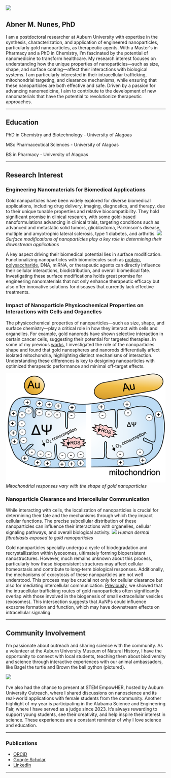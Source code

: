 <img src="images/Main1.png?raw=true"/>

## Abner M. Nunes, PhD

I am a postdoctoral researcher at Auburn University with expertise in the synthesis, characterization, and application of engineered nanoparticles, particularly gold nanoparticles, as therapeutic agents. With a Master's in Pharmacy and a PhD in Chemistry, I’m fascinated by the potential of nanomedicine to transform healthcare. My research interest focuses on understanding how the unique properties of nanoparticles—such as size, shape, and surface coating—affect their interactions with biological systems. I am particularly interested in their intracellular trafficking, mitochondrial targeting, and clearance mechanisms, while ensuring that these nanoparticles are both effective and safe.
Driven by a passion for advancing nanomedicine, I aim to contribute to the development of new nanomaterials that have the potential to revolutionize therapeutic approaches.

---
## Education

PhD in Chemistry and Biotechnology - University of Alagoas

MSc Pharmaceutical Sciences - University of Alagoas

BS in Pharmacy - University of Alagoas

---

## Research Interest
### Engineering Nanomaterials for Biomedical Applications
Gold nanoparticles have been widely explored for diverse biomedical applications, including drug delivery, imaging, diagnostics, and therapy, due to their unique tunable properties and relative biocompatibility. They hold significant promise in clinical research, with some  gold-based nanoformulations advancing in clinical trials, targeting conditions such as advanced and metastatic solid tumors, glioblastoma, Parkinson's disease, multiple and amyotrophic lateral sclerosis, type 1 diabetes, and arthritis.
<img src="images/Main55.png?raw=true"/>
<i>Surface modifications of nanoparticles play a key role in determining their downstream applications</i>

A key aspect driving their biomedical potential lies in surface modification. Functionalizing nanoparticles with biomolecules such as [protein](https://doi.org/10.1016/j.tox.2018.12.002), [polysaccharide](https://doi.org/10.1016/j.ijbiomac.2021.06.172), DNA, miRNA, or therapeutic agents can directly influence their cellular interactions, biodistribution, and overall biomedical fate. Investigating these surface modifications holds great promise for engineering nanomaterials that not only enhance therapeutic efficacy but also offer innovative solutions for diseases that currently lack effective treatments.

### Impact of Nanoparticle Physicochemical Properties on Interactions with Cells and Organelles

The physicochemical properties of nanoparticles—such as size, shape, and surface chemistry—play a critical role in how they interact with cells and organelles. For example, gold nanorods have shown selective interaction in certain cancer cells, suggesting their potential for targeted therapies. In some of my previous [works](https://doi.org/10.1007/s11051-022-05410-w), I investigated the role of the nanoparticles shape and found that gold nanospheres and nanorods differentially affect isolated mitochondria, highlighting distinct mechanisms of interaction. Understanding these differences is key to designing nanoparticles with optimized therapeutic performance and minimal off-target effects.

<img src="images/Main44.png?raw=true"/>
<i>Mitochondrial responses vary with the shape of gold nanoparticles</i>

### Nanoparticle Clearance and Intercellular Communication

While interacting with cells, the localization of nanoparticles is crucial for determining their fate and the mechanisms through which they impact cellular functions. The precise subcellular distribution of these nanoparticles can influence their interactions with organelles, cellular signaling pathways, and overall biological activity.
<img src="images/Main22.png?raw=true"/>
<i>Human dermal fibroblasts exposed to gold nanoparticles</i>

Gold nanoparticles specially undergo a cycle of biodegradation and recrystallization within lysosomes, ultimately forming biopersistent nanostructures. However, much remains unknown about this process, particularly how these biopersistent structures may affect cellular homeostasis and contribute to long-term biological responses. Additionally, the mechanisms of exocytosis of these nanoparticles are not well understood. This process may be crucial not only for cellular clearance but also for mediating intercellular communication. [Previously](https://doi.org/10.1039/D2NA00694D), we showed that the intracellular trafficking routes of gold nanoparticles often significantly overlap with those involved in the biogenesis of small extracellular vesicles (exosomes). This intersection suggests that AuNPs could influence exosome formation and function, which may have downstream effects on intracellular signaling.

---
## Community Involvement

I’m passionate about outreach and sharing science with the community. As a volunteer at the Auburn University Museum of Natural History, I have the opportunity to connect with local students, teaching them about biodiversity and science through interactive experiences with our animal ambassadors, like Bagel the turtle and Brown the ball python (pictured). 

<img src="images/Outreach22.jpg?raw=true"/>

I’ve also had the chance to present at STEM EmpowHER, hosted by Auburn University Outreach, where I shared discussions on nanoscience and its real-world applications with female students from the community. Another highlight of my year is participating in the Alabama Science and Engineering Fair, where I have served as a judge since 2023. It’s always rewarding to support young students, see their creativity, and help inspire their interest in science. These experiences are a constant reminder of why I love science and education.

---

### Publications

- [ORCiD](https://orcid.org/0000-0002-4909-9713)
- [Google Scholar](https://scholar.google.com/citations?user=eSMn3acAAAAJ&hl=pt-BR)
- [LinkedIn](https://www.linkedin.com/in/ábner-magalhães-nunes-4a8870197/)

---
